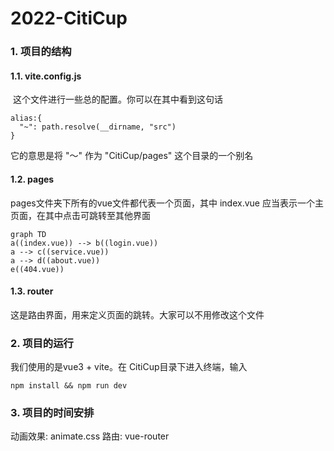 # 2022-CitiCup

### 1. 项目的结构

#### 1.1. vite.config.js

​		这个文件进行一些总的配置。你可以在其中看到这句话

```vue
alias:{
  "~": path.resolve(__dirname, "src")
}
```

它的意思是将 "～" 作为 "CitiCup/pages" 这个目录的一个别名



#### 1.2. pages

pages文件夹下所有的vue文件都代表一个页面，其中 index.vue 应当表示一个主页面，在其中点击可跳转至其他界面

```mermaid
graph TD
a((index.vue)) --> b((login.vue))
a --> c((service.vue))
a --> d((about.vue))
e((404.vue))
```

#### 1.3. router

这是路由界面，用来定义页面的跳转。大家可以不用修改这个文件

### 2. 项目的运行

我们使用的是vue3 + vite。在 CitiCup目录下进入终端，输入

```shell
npm install && npm run dev
```



### 3. 项目的时间安排


动画效果: animate.css
路由: vue-router
